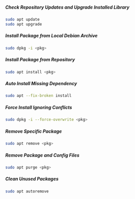##### Check Repository Updates and Upgrade Installed Library

``````bash
sudo apt update
sudo apt upgrade
``````

##### Install Package from Local Debian Archive

``````bash
sudo dpkg -i <pkg>
``````

##### Install Package from Repository

``````bash
sudo apt install <pkg>
``````

##### Auto Install Missing Dependency

``````bash
sudo apt --fix-broken install
``````

##### Force Install Ignoring Conflicts

``````bash
sudo dpkg -i --force-overwrite <pkg>
``````

##### Remove Specific Package

``````bash
sudo apt remove <pkg>
``````

##### Remove Package and Config Files

``````bash
sudo apt purge <pkg>
``````

##### Clean Unused Packages

``````bash
sudo apt autoremove
``````





